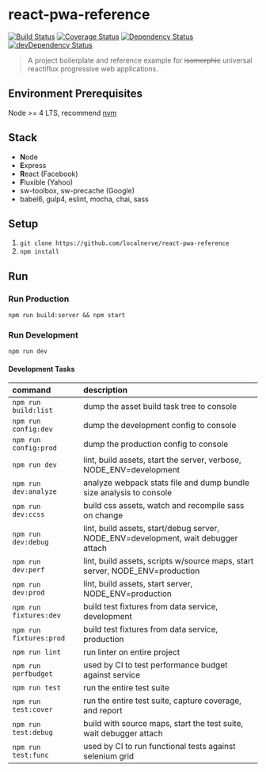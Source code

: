 # react-pwa-reference

[![Build Status](https://secure.travis-ci.org/localnerve/react-pwa-reference.svg?branch=master)](http://travis-ci.org/localnerve/react-pwa-reference)
[![Coverage Status](https://coveralls.io/repos/localnerve/react-pwa-reference/badge.svg?branch=master)](https://coveralls.io/r/localnerve/react-pwa-reference?branch=master)
[![Dependency Status](https://david-dm.org/localnerve/react-pwa-reference.svg)](https://david-dm.org/localnerve/react-pwa-reference)
[![devDependency Status](https://david-dm.org/localnerve/react-pwa-reference/dev-status.svg)](https://david-dm.org/localnerve/react-pwa-reference#info=devDependencies)

> A project boilerplate and reference example for ~~isomorphic~~ universal reactiflux progressive web applications.

## Environment Prerequisites
Node >= 4 LTS, recommend [nvm](https://github.com/creationix/nvm)

## Stack
* **N**ode
* **E**xpress
* **R**eact (Facebook)
* **F**luxible (Yahoo)
* sw-toolbox, sw-precache (Google)
* babel6, gulp4, eslint, mocha, chai, sass

## Setup
1. `git clone https://github.com/localnerve/react-pwa-reference`
2. `npm install`

## Run

### Run Production
  `npm run build:server && npm start`

### Run Development
  `npm run dev`

#### Development Tasks
| command | description |
| :--- | :--- |
| `npm run build:list` | dump the asset build task tree to console |
| `npm run config:dev` | dump the development config to console |
| `npm run config:prod` | dump the production config to console |
| `npm run dev` | lint, build assets, start the server, verbose, NODE_ENV=development |
| `npm run dev:analyze` | analyze webpack stats file and dump bundle size analysis to console |
| `npm run dev:ccss` | build css assets, watch and recompile sass on change |
| `npm run dev:debug` | lint, build assets, start/debug server, NODE_ENV=development, wait debugger attach |
| `npm run dev:perf` | lint, build assets, scripts w/source maps, start server, NODE_ENV=production |
| `npm run dev:prod` | lint, build assets, start server, NODE_ENV=production |
| `npm run fixtures:dev` | build test fixtures from data service, development |
| `npm run fixtures:prod` | build test fixtures from data service, production |
| `npm run lint` | run linter on entire project |
| `npm run perfbudget` | used by CI to test performance budget against service |
| `npm run test` | run the entire test suite |
| `npm run test:cover` | run the entire test suite, capture coverage, and report |
| `npm run test:debug` | build with source maps, start the test suite, wait debugger attach |
| `npm run test:func` | used by CI to run functional tests against selenium grid |
